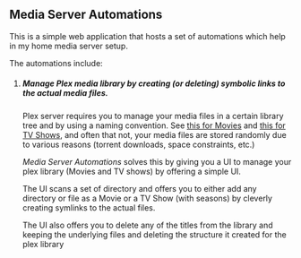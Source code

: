 ## **Media Server Automations**

This is a simple web application that hosts a set of automations which help in my home media server setup.

The automations include:
1. ##### Manage Plex media library by creating (or deleting) symbolic links to the actual media files.
    Plex server requires you to manage your media files in a certain library tree and by using a naming convention. See [this for Movies](https://support.plex.tv/articles/naming-and-organizing-your-movie-media-files/) and [this for TV Shows](https://support.plex.tv/articles/naming-and-organizing-your-tv-show-files/), and often that not, your media files are stored randomly due to various reasons (torrent downloads, space constraints, etc.)
    
    _Media Server Automations_ solves this by giving you a UI to manage your plex library (Movies and TV shows) by offering a simple UI.
   
    The UI scans a set of directory and offers you to either add any directory or file as a Movie or a TV Show (with seasons) by cleverly creating symlinks to the actual files.
    
    The UI also offers you to delete any of the titles from the library and keeping the underlying files and deleting the structure it created for the plex library
   
